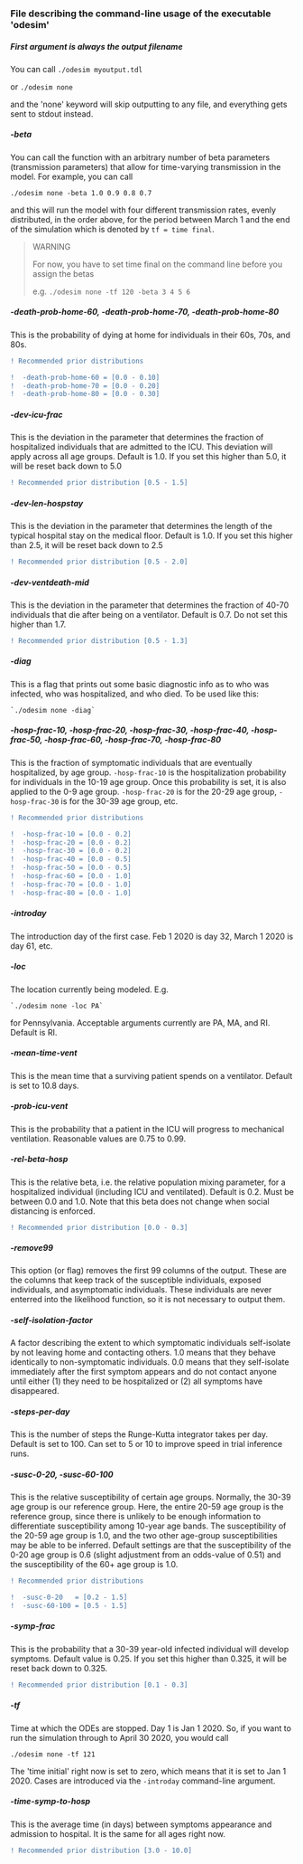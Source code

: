 ### File describing the command-line usage of the executable 'odesim'

##### First argument is always the output filename

You can call `./odesim myoutput.tdl`

or `./odesim none`

and the 'none' keyword will skip outputting to any file, and everything gets sent to stdout instead.


##### -beta

You can call the function with an arbitrary number of beta parameters (transmission parameters) that allow for time-varying transmission in the model.  For example, you can call

   `./odesim none -beta 1.0 0.9 0.8 0.7`
   
and this will run the model with four different transmission rates, evenly distributed, in the order above, for the period between March 1 and the end of the simulation which is denoted by `tf = time final`.  


> WARNING
>
> For now, you have to set time final on the command line before you assign the betas
>
> e.g. `./odesim none -tf 120 -beta 3 4 5 6`




##### -death-prob-home-60, -death-prob-home-70, -death-prob-home-80

This is the probability of dying at home for individuals in their 60s, 70s, and 80s.

```diff
! Recommended prior distributions 

!  -death-prob-home-60 = [0.0 - 0.10]
!  -death-prob-home-70 = [0.0 - 0.20]
!  -death-prob-home-80 = [0.0 - 0.30]

```


##### -dev-icu-frac

This is the deviation in the parameter that determines the fraction of hospitalized individuals that are admitted to the ICU. This deviation will apply across all age groups.  Default is 1.0.  If you set this higher than 5.0, it will be reset back down to 5.0 

```diff
! Recommended prior distribution [0.5 - 1.5]
```

##### -dev-len-hospstay

This is the deviation in the parameter that determines the length of the typical hospital stay on the medical floor.  Default is 1.0.  If you set this higher than 2.5, it will be reset back down to 2.5 

```diff
! Recommended prior distribution [0.5 - 2.0]
```


##### -dev-ventdeath-mid

This is the deviation in the parameter that determines the fraction of 40-70 individuals that die after being on a ventilator. Default is 0.7.  Do not set this higher than 1.7. 

```diff
! Recommended prior distribution [0.5 - 1.3]
```


##### -diag

This is a flag that prints out some basic diagnostic info as to who was infected, who was hospitalized, and who died.  To be used like this:

    `./odesim none -diag`

##### -hosp-frac-10, -hosp-frac-20, -hosp-frac-30, -hosp-frac-40, -hosp-frac-50, -hosp-frac-60, -hosp-frac-70, -hosp-frac-80
    
This is the fraction of symptomatic individuals that are eventually hospitalized, by age group. `-hosp-frac-10` is the hospitalization probability for individuals in the 10-19 age group. Once this probability is set, it is also applied to the 0-9 age group. `-hosp-frac-20` is for the 20-29 age group, `-hosp-frac-30` is for the 30-39 age group, etc.

```diff
! Recommended prior distributions 

!  -hosp-frac-10 = [0.0 - 0.2]
!  -hosp-frac-20 = [0.0 - 0.2]
!  -hosp-frac-30 = [0.0 - 0.2]
!  -hosp-frac-40 = [0.0 - 0.5]
!  -hosp-frac-50 = [0.0 - 0.5]
!  -hosp-frac-60 = [0.0 - 1.0]
!  -hosp-frac-70 = [0.0 - 1.0]
!  -hosp-frac-80 = [0.0 - 1.0]

```


    
##### -introday

The introduction day of the first case. Feb 1 2020 is day 32, March 1 2020 is day 61, etc.


##### -loc

The location currently being modeled. E.g.

    `./odesim none -loc PA`
    
for Pennsylvania. Acceptable arguments currently are PA, MA, and RI.  Default is RI.


##### -mean-time-vent

This is the mean time that a surviving patient spends on a ventilator.  Default is set to 10.8 days.


##### -prob-icu-vent

This is the probability that a patient in the ICU will progress to mechanical ventilation.  Reasonable values are 0.75 to 0.99.


##### -rel-beta-hosp

This is the relative beta, i.e. the relative population mixing parameter, for a hospitalized individual (including ICU and ventilated). Default is 0.2. Must be between 0.0 and 1.0. Note that this beta does not change when social distancing is enforced.

```diff
! Recommended prior distribution [0.0 - 0.3]
```


##### -remove99

This option (or flag) removes the first 99 columns of the output.  These are the columns that keep track of the susceptible individuals, exposed individuals, and asymptomatic individuals.  These individuals are never enterred into the likelihood function, so it is not necessary to output them.



##### -self-isolation-factor

A factor describing the extent to which symptomatic individuals self-isolate by not leaving home and contacting others.  1.0 means that they behave identically to non-symptomatic individuals.  0.0 means that they self-isolate immediately after the first symptom appears and do not contact anyone until either (1) they need to be hospitalized or (2) all symptoms have disappeared.


##### -steps-per-day

This is the number of steps the Runge-Kutta integrator takes per day.  Default is set to 100.  Can set to 5 or 10 to improve speed in trial inference runs.



##### -susc-0-20, -susc-60-100

This is the relative susceptibility of certain age groups. Normally, the 30-39 age group is our reference group.  Here, the entire 20-59 age group is the reference group, since there is unlikely to be enough information to differentiate susceptibility among 10-year age bands.  The susceptibility of the 20-59 age group is 1.0, and the two other age-group susceptibilities may be able to be inferred.  Default settings are that the susceptibility of the 0-20 age group is 0.6 (slight adjustment from an odds-value of 0.51) and the susceptibility of the 60+ age group is 1.0.

```diff
! Recommended prior distributions 

!  -susc-0-20   = [0.2 - 1.5]
!  -susc-60-100 = [0.5 - 1.5]

```



##### -symp-frac

This is the probability that a 30-39 year-old infected individual will develop symptoms. Default value is 0.25. If you set this higher than 0.325, it will be reset back down to 0.325.

```diff
! Recommended prior distribution [0.1 - 0.3]
```

##### -tf
Time at which the ODEs are stopped. Day 1 is Jan 1 2020.  So, if you want to run the simulation through to April 30 2020, you would call

   `./odesim none -tf 121`
   
The 'time initial' right now is set to zero, which means that it is set to Jan 1 2020.  Cases are introduced via the `-introday` command-line argument.  


##### -time-symp-to-hosp

This is the average time (in days) between symptoms appearance and admission to hospital. It is the same for all ages right now.

```diff
! Recommended prior distribution [3.0 - 10.0]
```
